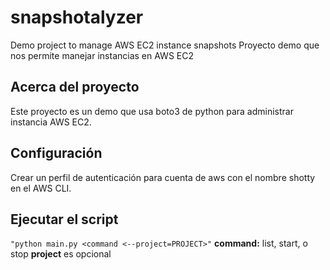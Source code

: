 # snapshotalyzer
Demo project to manage AWS EC2 instance snapshots
Proyecto demo que nos permite manejar instancias en AWS EC2

## Acerca del proyecto

Este proyecto es un demo que  usa boto3 de python para administrar instancia AWS EC2.

## Configuración

Crear un  perfil de autenticación para cuenta de aws con el nombre shotty en el AWS CLI.

## Ejecutar el script

`"python main.py <command <--project=PROJECT>"`
**command:**  list, start, o stop
**project** es opcional
